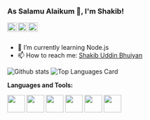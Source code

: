 ### As Salamu Alaikum 👋, I'm Shakib!

<a href="https://www.facebook.com/profile.php?id=100011011868115">
  <img align="left" alt="Shakib Uddin | Facebook" width="21px" src="https://raw.githubusercontent.com/shinokada/shinokada/master/assets/facebook.png"/>
</a>
<a href="https://shakibuddinbhuiyan.medium.com/">
  <img align="left" alt="Shakib Uddin | Medium" width="21px" src="https://raw.githubusercontent.com/shinokada/shinokada/master/assets/medium.png"/>
</a>
<a href="https://www.hackerrank.com/Shakib__Uddin">
  <img align="left" alt="Shakib Uddin | HackerRank" width="21px" src="https://raw.githubusercontent.com/shinokada/shinokada/master/assets/hackerrank.png"/>
</a>

<br />
<br />

- 🌱 I’m currently learning Node.js
- 📫 How to reach me: <a href="https://www.facebook.com/profile.php?id=100011011868115">Shakib Uddin Bhuiyan</a> 


![Github stats](https://github-readme-stats.vercel.app/api?username=ShakibUddin&theme=highcontrast&show_icons=true&count_private=true)
![Top Languages Card](https://github-readme-stats.vercel.app/api/top-langs/?username=ShakibUddin&layout=compact)


**Languages and Tools:**  

<code><img height="40" src="https://raw.githubusercontent.com/shinokada/shinokada/master/assets/java.png"></code>
<code><img height="40" src="https://raw.githubusercontent.com/shinokada/shinokada/master/assets/javascript.png"></code>
<code><img height="40" src="https://raw.githubusercontent.com/shinokada/shinokada/master/assets/dart.png"></code>
<code><img height="40" src="https://raw.githubusercontent.com/shinokada/shinokada/master/assets/intellij.png"></code>
<code><img height="40" src="https://raw.githubusercontent.com/shinokada/shinokada/master/assets/visual-studio-code.png"></code>
<code><img height="40" src="https://raw.githubusercontent.com/shinokada/shinokada/master/assets/android-studio.png"></code>  
